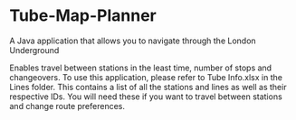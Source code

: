 # Tube-Map-Planner
A Java application that allows you to navigate through the London Underground

Enables travel between stations in the least time, number of stops and changeovers.
To use this application, please refer to Tube Info.xlsx in the Lines folder. This
contains a list of all the stations and lines as well as their respective IDs. You
will need these if you want to travel between stations and change route preferences.
